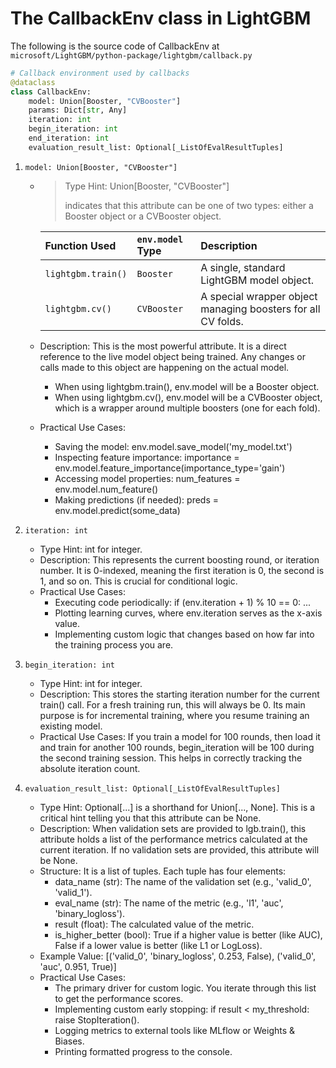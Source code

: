 # The CallbackEnv class in LightGBM 

The following is the source code of CallbackEnv at ```microsoft/LightGBM/python-package/lightgbm/callback.py```

```python
# Callback environment used by callbacks
@dataclass
class CallbackEnv:
    model: Union[Booster, "CVBooster"]
    params: Dict[str, Any]
    iteration: int
    begin_iteration: int
    end_iteration: int
    evaluation_result_list: Optional[_ListOfEvalResultTuples]
```
1. ```model: Union[Booster, "CVBooster"]```
   
      - > Type Hint: Union[Booster, "CVBooster"]
        > 
        > indicates that this attribute can be one of two types: either a Booster object or a CVBooster object.
        
        | Function Used | `env.model` Type | Description |  
        | :--- | :--- | :--- |  
        | `lightgbm.train()` | `Booster` | A single, standard LightGBM model object. |  
        | `lightgbm.cv()` | `CVBooster` | A special wrapper object managing boosters for all CV folds. |  


      - Description: This is the most powerful attribute. It is a direct reference to the live model object being trained. Any changes or calls made to this object are happening on the actual model.
        - When using lightgbm.train(), env.model will be a Booster object.
        - When using lightgbm.cv(), env.model will be a CVBooster object, which is a wrapper around multiple boosters (one for each fold).
      
      - Practical Use Cases:
        - Saving the model: env.model.save_model('my_model.txt')
        - Inspecting feature importance: importance = env.model.feature_importance(importance_type='gain')
        - Accessing model properties: num_features = env.model.num_feature()
        - Making predictions (if needed): preds = env.model.predict(some_data)

3. ```iteration: int```
   
      - Type Hint: int for integer.
      - Description: This represents the current boosting round, or iteration number. It is 0-indexed, meaning the first iteration is 0, the second is 1, and so on. This is crucial for conditional logic.
      - Practical Use Cases:
        - Executing code periodically: if (env.iteration + 1) % 10 == 0: ...
        - Plotting learning curves, where env.iteration serves as the x-axis value.
        - Implementing custom logic that changes based on how far into the training process you are.

5. ```begin_iteration: int```
   
    - Type Hint: int for integer.
    - Description: This stores the starting iteration number for the current train() call. For a fresh training run, this will always be 0. Its       main purpose is for incremental training, where you resume training an existing model.
    - Practical Use Cases:
        If you train a model for 100 rounds, then load it and train for another 100 rounds, begin_iteration will be 100 during the second training session. This helps in correctly tracking the absolute iteration count.

6. ```evaluation_result_list: Optional[_ListOfEvalResultTuples]```
   
    - Type Hint: Optional[...] is a shorthand for Union[..., None]. This is a critical hint telling you that this attribute can be None.
    - Description: When validation sets are provided to lgb.train(), this attribute holds a list of the performance metrics calculated at the         current iteration. If no validation sets are provided, this attribute will be None.
    - Structure: It is a list of tuples. Each tuple has four elements:
        - data_name (str): The name of the validation set (e.g., 'valid_0', 'valid_1').
        - eval_name (str): The name of the metric (e.g., 'l1', 'auc', 'binary_logloss').
        - result (float): The calculated value of the metric.
        - is_higher_better (bool): True if a higher value is better (like AUC), False if a lower value is better (like L1 or LogLoss).
    - Example Value: [('valid_0', 'binary_logloss', 0.253, False), ('valid_0', 'auc', 0.951, True)]
    - Practical Use Cases:
        - The primary driver for custom logic. You iterate through this list to get the performance scores.
        - Implementing custom early stopping: if result < my_threshold: raise StopIteration().
        - Logging metrics to external tools like MLflow or Weights & Biases.
        - Printing formatted progress to the console.
